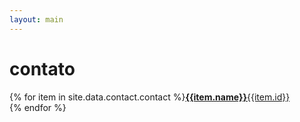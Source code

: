 ```yaml
---
layout: main
---
```


# contato

{% for item in site.data.contact.contact %}<a href="{{item.url}}" class="inverted light"><strong>{{item.name}}</strong><span class="">{{item.id}}</span></a><br>{% endfor %}
